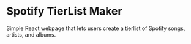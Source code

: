 # Spotify TierList Maker
Simple React webpage that lets users create a tierlist of Spotify songs, artists, and albums.
